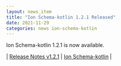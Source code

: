 ```yaml
---
layout: news_item
title: "Ion Schema-kotlin 1.2.1 Released"
date: 2021-11-29
categories: news ion-schema-kotlin
---
```


Ion Schema-kotlin 1.2.1 is now available.

| [Release Notes v1.2.1](https://github.com/amzn/ion-schema-kotlin/releases/tag/v1.2.1) | [Ion Schema-kotlin](https://github.com/amzn/ion-schema-kotlin) |


